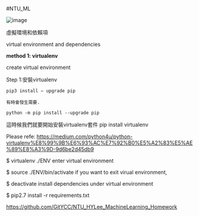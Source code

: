 #NTU_ML

![image](https://user-images.githubusercontent.com/69530706/116800891-8eaa2b80-ab37-11eb-8a4d-b8a04706552e.png)

虛擬環境和依賴項

virtual environment and dependencies

**method 1: virtualenv**

create virtual environment

  Step 1:安裝virtualenv
  
    pip3 install — upgrade pip   
    
    有時會發生需要.
    
    python -m pip install --upgrade pip  
    
   這時候我們就要開始安裝virtualenv套件
   pip install virtualenv
   
   Please refe: https://medium.com/python4u/python-virtualenv%E8%99%9B%E6%93%AC%E7%92%B0%E5%A2%83%E5%AE%89%E8%A3%9D-9d6be2d45db9
   
$ virtualenv ./ENV
enter virtual environment

$ source ./ENV/bin/activate
if you want to exit virual environment,

$ deactivate
install dependencies under virtual environment

$ pip2.7 install -r requirements.txt

https://github.com/GitYCC/NTU_HYLee_MachineLearning_Homework



